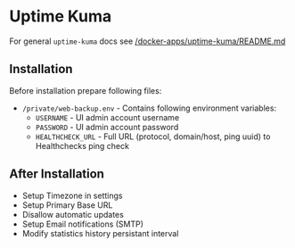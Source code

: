# Uptime Kuma

For general `uptime-kuma` docs see [/docker-apps/uptime-kuma/README.md](../../../../docker-apps/uptime-kuma/README.md)

## Installation

Before installation prepare following files:

- `/private/web-backup.env` - Contains following environment variables:
    - `USERNAME` - UI admin account username
    - `PASSWORD` - UI admin account password
    - `HEALTHCHECK_URL` - Full URL (protocol, domain/host, ping uuid) to Healthchecks ping check

## After Installation

- Setup Timezone in settings
- Setup Primary Base URL
- Disallow automatic updates
- Setup Email notifications (SMTP)
- Modify statistics history persistant interval
